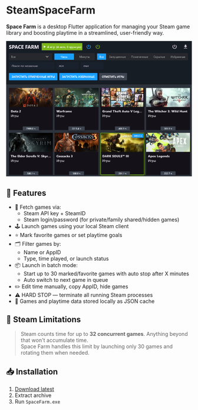# SteamSpaceFarm

**Space Farm** is a desktop Flutter application for managing your Steam game library and boosting playtime in a streamlined, user-friendly way.

![Space Farm Screenshot](.github/screenshots/ru.png)

## 🔧 Features

- 🧩 Fetch games via:
  - Steam API key + SteamID
  - Steam login/password (for private/family shared/hidden games)
- 🕹️ Launch games using your local Steam client
- ⭐ Mark favorite games or set playtime goals
- 🗂️ Filter games by:
  - Name or AppID
  - Type, time played, or launch status
- 📦 Launch in batch mode:
  - Start up to 30 marked/favorite games with auto stop after X minutes
  - Auto switch to next game in queue
- ✏️ Edit time manually, copy AppID, hide games
- ⚠️ HARD STOP — terminate all running Steam processes
- 💾 Games and playtime data stored locally as JSON cache

## 🚫 Steam Limitations

> Steam counts time for up to **32 concurrent games**. Anything beyond that won't accumulate time.  
> Space Farm handles this limit by launching only 30 games and rotating them when needed.

## 📥 Installation

1. [Download latest](https://github.com/CarapacikSpace/SpaceSteamFarm/releases/latest)
2. Extract archive
3. Run `SpaceFarm.exe`
